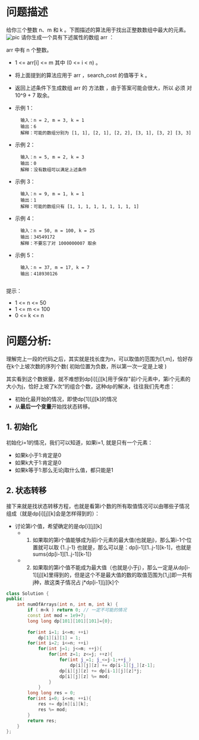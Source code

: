 # 问题描述
给你三个整数 n、m 和 k 。下图描述的算法用于找出正整数数组中最大的元素。
![pic](https://assets.leetcode-cn.com/aliyun-lc-upload/uploads/2020/04/19/e.png)
请你生成一个具有下述属性的数组 arr ：

arr 中有 n 个整数。
- 1 <= arr[i] <= m 其中 (0 <= i < n) 。
- 将上面提到的算法应用于 arr ，search_cost 的值等于 k 。
- 返回上述条件下生成数组 arr 的 方法数 ，由于答案可能会很大，所以 必须 对 10^9 + 7 取余。

- 示例 1：

        输入：n = 2, m = 3, k = 1
        输出：6
        解释：可能的数组分别为 [1, 1], [2, 1], [2, 2], [3, 1], [3, 2] [3, 3]

- 示例 2：

        输入：n = 5, m = 2, k = 3
        输出：0
        解释：没有数组可以满足上述条件

- 示例 3：

        输入：n = 9, m = 1, k = 1
        输出：1
        解释：可能的数组只有 [1, 1, 1, 1, 1, 1, 1, 1, 1]
- 示例 4：

        输入：n = 50, m = 100, k = 25
        输出：34549172
        解释：不要忘了对 1000000007 取余
- 示例 5：

        输入：n = 37, m = 17, k = 7
        输出：418930126
         

提示：

- 1 <= n <= 50
- 1 <= m <= 100
- 0 <= k <= n

# 问题分析:

理解完上一段的代码之后，其实就是找长度为n，可以取值的范围为[1,m]，恰好存在k个上坡次数的序列个数( 初始位置为负数，所以第一次一定是上坡 )

其实看到这个数据量，就不难想到dp[i][j][k]用于保存"前i个元素中，第i个元素的大小为j，恰好上坡了k次“的组合个数，这种dp的解决，往往我们先考虑：
- 初始化最开始的情况，即使dp[1][j][k]的情况
- 从**最后一个变量**开始找状态转移。


## 1. 初始化
初始化i=1的情况，我们可以知道，如果i=1, 就是只有一个元素：
- 如果k小于1:肯定是0
- 如果k大于1:肯定是0
- 如果k等于1:那么无论j取什么值，都只能是1

## 2. 状态转移

接下来就是找状态转移方程，也就是看第i个数的所有取值情况可以由哪些子情况组成（就是dp[i][j][k]会是怎样得到的）：

- 讨论第i个值，希望确定的是dp[i][j][k]
    - 1. 如果取的第i个值能够成为前i个元素的最大值(也就是j)，那么第i-1个位置就可以取 {1..j-1} 也就是，那么可以是：dp[i-1][1..j-1][k-1]，也就是 sums{dp[i-1][1..j-1][k-1]}  
    - 2. 如果取的第i个值不能成为最大值（也就是小于j），那么一定是从dp[i-1][j][k]里得到的，但是这个不是最大值的数的取值范围为[1,j]即一共有j种，故这类子情况占 j*dp[i-1][j][k]个




```cpp
class Solution {
public:
    int numOfArrays(int n, int m, int k) {
        if ( m<k ) return 0; // 一定不可能的情况
        const int mod = 1e9+7;
        long long dp[101][101][101]={0};
        
        for(int i=1; i<=m; ++i)
            dp[1][i][1] = 1;
        for(int i=2; i<=n; ++i)
            for(int j=1; j<=m; ++j){
                for(int z=1; z<=j; ++z){
                    for(int j_=1; j_<=j-1;++j_)
                        dp[i][j][z] += dp[i-1][j_][z-1];
                    dp[i][j][z] += dp[i-1][j][z]*j;
                    dp[i][j][z] %= mod;
                }
            }
        long long res = 0;
        for(int i=0; i<=m; ++i){
            res += dp[n][i][k];
            res %= mod;
        }
        return res;
    }
};
```

